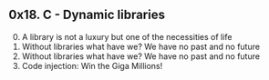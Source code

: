 0x18. C - Dynamic libraries
---------------------------
0. A library is not a luxury but one of the necessities of life
1. Without libraries what have we? We have no past and no future
1. Without libraries what have we? We have no past and no future
3. Code injection: Win the Giga Millions!
